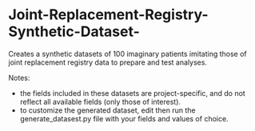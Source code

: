 # Joint-Replacement-Registry-Synthetic-Dataset-
Creates a synthetic datasets of 100 imaginary patients imitating those of joint replacement registry data to prepare and test analyses. 

Notes: 
- the fields included in these datasets are project-specific, and do not reflect all available fields (only those of interest).
- to customize the generated dataset, edit then run the generate_datasest.py file with your fields and values of choice. 

